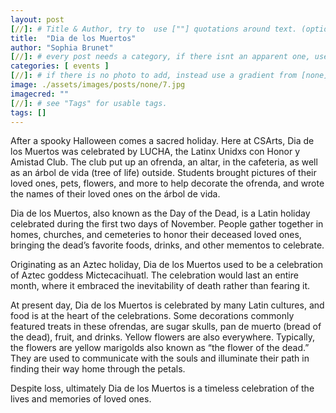 ```yaml
---
layout: post
[//]: # Title & Author, try to  use [""] quotations around text. (optional, just formality).
title:  "Dia de los Muertos"
author: "Sophia Brunet"
[//]: # every post needs a category, if there isnt an apparent one, use [misc].
categories: [ events ]
[//]: # if there is no photo to add, instead use a gradient from [none] folder by picking a number from 1-10. (all gradients are .jpg)
image: ./assets/images/posts/none/7.jpg
imagecred: ""
[//]: # see "Tags" for usable tags.
tags: []
---
```

After a spooky Halloween comes a sacred holiday. Here at CSArts, Dia de los Muertos was celebrated by LUCHA, the Latinx Unidxs con Honor y Amistad Club. The club put up an ofrenda, an altar, in the cafeteria, as well as an árbol de vida (tree of life) outside. Students brought pictures of their loved ones, pets, flowers, and more to help decorate the ofrenda, and wrote the names of their loved ones on the árbol de vida. 

Dia de los Muertos, also known as the Day of the Dead, is a Latin holiday celebrated during the first two days of November. People gather together in homes, churches, and cemeteries to honor their deceased loved ones, bringing the dead’s favorite foods, drinks, and other mementos to celebrate. 

Originating as an Aztec holiday, Dia de los Muertos used to be a celebration of Aztec goddess Mictecacihuatl. The celebration would last an entire month, where it embraced the inevitability of death rather than fearing it.

At present day, Dia de los Muertos is celebrated by many Latin cultures, and food is at the heart of the celebrations. Some decorations commonly featured treats in these ofrendas, are sugar skulls, pan de muerto (bread of the dead), fruit, and drinks. Yellow flowers are also everywhere. Typically, the flowers are yellow marigolds also known as “the flower of the dead.” They are used to communicate with the souls and illuminate their path in finding their way home through the petals.

Despite loss, ultimately Dia de los Muertos is a timeless celebration of the lives and memories of loved ones.